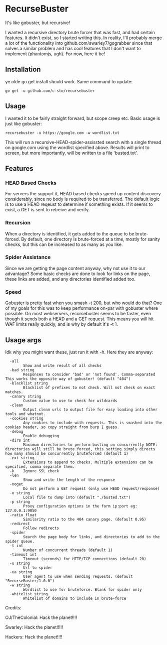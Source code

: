 # RecurseBuster

It's like gobuster, but recursive!

I wanted a recursive directory brute forcer that was fast, and had certain features. It didn't exist, so I started writing this. In reality, I'll probably merge a lot of the functionality into github.com/swarley7/gograbber since that solves a similar problem and has cool features that I don't want to implement (phantomjs, ugh). For now, here it be!

## Installation

ye olde go get install should work. Same command to update:

```
go get -u github.com/c-sto/recursebuster
```

## Usage

I wanted it to be fairly straight forward, but scope creep etc. Basic usage is just like gobuster:

```
recursebuster -u https://google.com -w wordlist.txt
```

This will run a recursive-HEAD-spider-assissted search with a single thread on google.com using the wordlist specified above. Results will print to screen, but more importantly, will be written to a file 'busted.txt'.

## Features

### HEAD Based Checks

For servers the support it, HEAD based checks speed up content discovery considerably, since no body is required to be transferred. The default logic is to use a HEAD reqeust to determine if something exists. If it seems to exist, a GET is sent to retreive and verify.

### Recursion

When a directory is identified, it gets added to the queue to be brute-forced. By default, one directory is brute-forced at a time, mostly for sanity checks, but this can be increased to as many as you like.

### Spider Assistance

Since we are getting the page content anyway, why not use it to our advantage? Some basic checks are done to look for links on the page, these links are added, and any directories identified added too.

### Speed

Gobuster is pretty fast when you smash -t 200, but who would do that? One of my goals for this was to keep performance on-par with gobuster where possible. On most webservers, recursebuster seems to be faster, even though it sends both a HEAD and a GET request. This means you will hit WAF limits really quickly, and is why by default it's -t 1.

## Usage args

Idk why you might want these, just run it with -h. Here they are anyway:

```
  -all
        Show and write result of all checks
  -bad string
        Responses to consider 'bad' or 'not found'. Comma-separated This works the opposite way of gobuster! (default "404")
  -blacklist string
        Blacklist of prefixes to not check. Will not check on exact matches.
  -canary string
        Custom value to use to check for wildcards
  -clean
        Output clean urls to output file for easy loading into other tools and whatnot.
  -cookies string
        Any cookies to include with requests. This is smashed into the cookies header, so copy straight from burp I guess.
  -debug
        Enable debugging
  -dirs int
        Maximum directories to perform busting on concurrently NOTE: directories will still be brute forced, this setting simply directs how many should be concurrently bruteforced (default 1)
  -ext string
        Extensions to append to checks. Multiple extensions can be specified, comma separate them.
  -k    Ignore SSL check
  -len
        Show and write the length of the response
  -noget
        Do not perform a GET request (only use HEAD request/response)
  -o string
        Local file to dump into (default "./busted.txt")
  -p string
        Proxy configuration options in the form ip:port eg: 127.0.0.1:9050
  -ratio float
        Similarity ratio to the 404 canary page. (default 0.95)
  -redirect
        Follow redirects
  -spider
        Search the page body for links, and directories to add to the spider queue.
  -t int
        Number of concurrent threads (default 1)
  -timeout int
        Timeout (seconds) for HTTP/TCP connections (default 20)
  -u string
        Url to spider
  -ua string
        User agent to use when sending requests. (default "RecurseBuster/1.0.0")
  -w string
        Wordlist to use for bruteforce. Blank for spider only
  -whitelist string
        Whitelist of domains to include in brute-force
```

Credits:

OJ/TheColonial: Hack the planet!!!!

Swarley: Hack the planet!!!!!

Hackers: Hack the planet!!!!